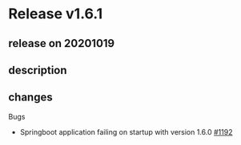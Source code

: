 # Release v1.6.1

## release on 20201019

## description

## changes

Bugs

* Springboot application failing on startup with version 1.6.0 <a href="https://github.com/resilience4j/resilience4j/issues/1192" data-hovercard-type="issue" data-hovercard-url="/resilience4j/resilience4j/issues/1192/hovercard">#1192</a>

